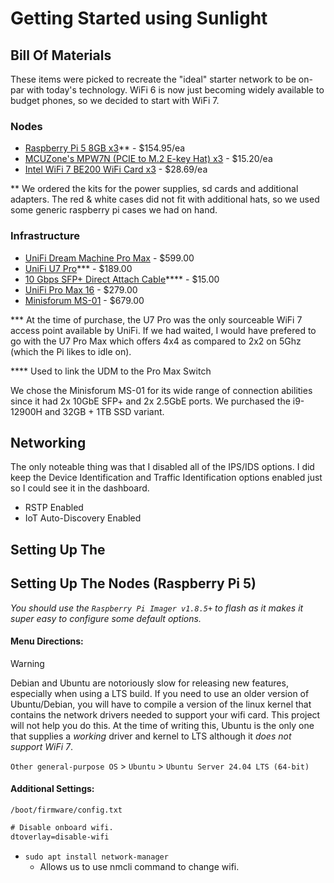 # Getting Started using Sunlight

## Bill Of Materials

These items were picked to recreate the "ideal" starter network to be on-par with today's technology. WiFi 6 is now just becoming widely available to budget phones, so we decided to start with WiFi 7.

### Nodes

- [Raspberry Pi 5 8GB x3](https://www.canakit.com/raspberry-pi-5-8gb.html)** - $154.95/ea
- [MCUZone's MPW7N (PCIE to M.2 E-key Hat) x3](https://www.aliexpress.us/item/3256806224989235.html) - $15.20/ea
- [Intel WiFi 7 BE200 WiFi Card x3](https://a.co/d/do83E2V) - $28.69/ea

** We ordered the kits for the power supplies, sd cards and additional adapters. The red & white cases did not fit with additional hats, so we used some generic raspberry pi cases we had on hand.

### Infrastructure

- [UniFi Dream Machine Pro Max](https://store.ui.com/us/en/pro/category/cloud-gateways-large-scale/products/udm-pro-max) - $599.00
- [UniFi U7 Pro](https://store.ui.com/us/en/pro/category/all-wifi/products/u7-pro)*** - $189.00
- [10 Gbps SFP+ Direct Attach Cable](https://store.ui.com/us/en/pro/category/accessories-cables-dacs/collections/accessories-pro-direct-attach-cables/products/10gbps-direct-attach-cable?variant=uacc-dac-sfp10-1m)*\*** - $15.00
- [UniFi Pro Max 16](https://store.ui.com/us/en/pro/category/all-switching/products/usw-pro-max-16) - $279.00
- [Minisforum MS-01](https://store.minisforum.com/products/minisforum-ms-01?sscid=51k8_glrqb&variant=44385972191477) - $679.00

*** At the time of purchase, the U7 Pro was the only sourceable WiFi 7 access point available by UniFi. If we had waited, I would have prefered to go with the U7 Pro Max which offers 4x4 as compared to 2x2 on 5Ghz (which the Pi likes to idle on).

**** Used to link the UDM to the Pro Max Switch

We chose the Minisforum MS-01 for its wide range of connection abilities since it had 2x 10GbE SFP+ and 2x 2.5GbE ports. We purchased the i9-12900H and 32GB + 1TB SSD variant.

## Networking 

The only noteable thing was that I disabled all of the IPS/IDS options.
I did keep the Device Identification and Traffic Identification options enabled just so I could see it in the dashboard.

- RSTP Enabled
- IoT Auto-Discovery Enabled

## Setting Up The 

## Setting Up The Nodes (Raspberry Pi 5)

*You should use the `Raspberry Pi Imager v1.8.5+` to flash as it makes it super easy to configure some default options.*

#### Menu Directions:

> [!WARNING]
> Debian and Ubuntu are notoriously slow for releasing new features, especially when using a LTS build. 
> If you need to use an older version of Ubuntu/Debian, you will have to compile a version of the linux kernel that contains the network drivers needed to support your wifi card. This project will not help you do this.
> At the time of writing this, Ubuntu is the only one that supplies a *working* driver and kernel to LTS although it *does not support WiFi 7*. 

`Other general-purpose OS` > `Ubuntu` > `Ubuntu Server 24.04 LTS (64-bit)`


#### Additional Settings:

`/boot/firmware/config.txt`
```txt
# Disable onboard wifi.
dtoverlay=disable-wifi
```

- `sudo apt install network-manager`
    - Allows us to use nmcli command to change wifi.